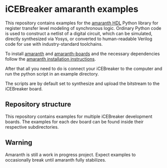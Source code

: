 # iCEBreaker amaranth examples

This repository contains examples for the [amaranth HDL](https://github.com/amaranth-lang/amaranth)
Python library for register transfer level modeling of synchronous logic. Ordinary Python code is
used to construct a netlist of a digital circuit, which can be simulated, directly synthesized via
Yosys, or converted to human-readable Verilog code for use with industry-standard toolchains.

To install [amaranth](https://amaranth-lang.org/docs/amaranth/latest/install.html) and
[amaranth-boards](https://github.com/amaranth-lang/amaranth-boards) and the necessary dependencies
follow the [amaranth installation instructions](https://amaranth-lang.org/docs/amaranth/latest/install.html).

After that all you need to do is connect your iCEBreaker to the computer and run the python script
in an example directory.

The scripts are by default set to synthesize and upload the bitstream to the iCEBreaker board.

## Repository structure

This repository contains examples for multiple iCEBreaker development boards.
The examples for each dev board can be found inside their respective
subdirectories.

## Warning
Amaranth is still a work in progress project. Expect examples to occasionally break until amaranth
fully stabilizes.
